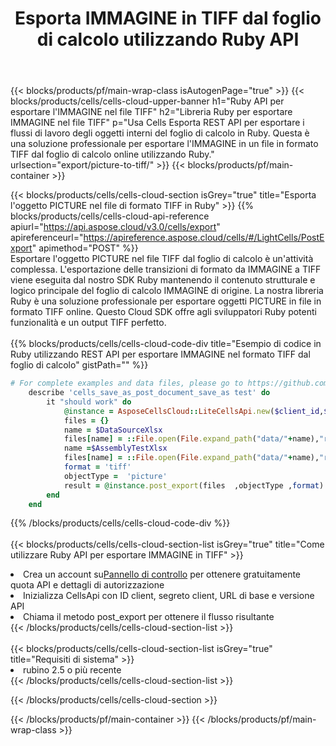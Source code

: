 ﻿---
title:  Esporta IMMAGINE in TIFF dal foglio di calcolo utilizzando Ruby API
description:  Aspose.Cells Cloud REST API supporta l'esportazione di file in formato {0} in {1} utilizzando {2}.
url: /it/ruby/export/picture-to-tiff/
---
{{< blocks/products/pf/main-wrap-class isAutogenPage="true" >}}
{{< blocks/products/cells/cells-cloud-upper-banner h1="Ruby API per esportare l\'IMMAGINE nel file TIFF" h2="Libreria Ruby per esportare IMMAGINE nel file TIFF" p="Usa Cells Esporta REST API per esportare i flussi di lavoro degli oggetti interni del foglio di calcolo in Ruby. Questa è una soluzione professionale per esportare l\'IMMAGINE in un file in formato TIFF dal foglio di calcolo online utilizzando Ruby." urlsection="export/picture-to-tiff/" >}}
{{< blocks/products/pf/main-container >}}

{{< blocks/products/cells/cells-cloud-section isGrey="true" title="Esporta l\'oggetto PICTURE nel file di formato TIFF in Ruby" >}}
{{% blocks/products/cells/cells-cloud-api-reference apiurl="https://api.aspose.cloud/v3.0/cells/export" apireferenceurl="https://apireference.aspose.cloud/cells/#/LightCells/PostExport" apimethod="POST" %}}
<br/>
Esportare l'oggetto PICTURE nel file TIFF dal foglio di calcolo è un'attività complessa. L'esportazione delle transizioni di formato da IMMAGINE a TIFF viene eseguita dal nostro SDK Ruby mantenendo il contenuto strutturale e logico principale del foglio di calcolo IMMAGINE di origine. La nostra libreria Ruby è una soluzione professionale per esportare oggetti PICTURE in file in formato TIFF online. Questo Cloud SDK offre agli sviluppatori Ruby potenti funzionalità e un output TIFF perfetto.
<br/>
<br/>
{{% blocks/products/cells/cells-cloud-code-div title="Esempio di codice in Ruby utilizzando REST API per esportare IMMAGINE nel formato TIFF dal foglio di calcolo" gistPath="" %}}
  
```ruby
# For complete examples and data files, please go to https://github.com/aspose-cells-cloud/aspose-cells-cloud-ruby/
    describe 'cells_save_as_post_document_save_as test' do
        it "should work" do
            @instance = AsposeCellsCloud::LiteCellsApi.new($client_id,$client_secret,"v3.0","https://api.aspose.cloud/")
            files = {}      
            name = $DataSourceXlsx
            files[name] = ::File.open(File.expand_path("data/"+name),"r") 
            name =$AssemblyTestXlsx 
            files[name] = ::File.open(File.expand_path("data/"+name),"r")
            format = 'tiff'
            objectType =  'picture'
            result = @instance.post_export(files  ,objectType ,format)    
        end
    end
```
   
{{% /blocks/products/cells/cells-cloud-code-div %}}
<br/>
<br/>
{{< blocks/products/cells/cells-cloud-section-list isGrey="true" title="Come utilizzare Ruby API per esportare IMMAGINE in TIFF" >}}
<li> Crea un account su<a href="https://dashboard.aspose.cloud/">Pannello di controllo</a> per ottenere gratuitamente quota API e dettagli di autorizzazione</li>
<li>Inizializza CellsApi con ID client, segreto client, URL di base e versione API</li>
<li>Chiama il metodo post_export per ottenere il flusso risultante</li>
{{< /blocks/products/cells/cells-cloud-section-list >}}
<br/>
<br/>
{{< blocks/products/cells/cells-cloud-section-list isGrey="true" title="Requisiti di sistema" >}}
<li>rubino 2.5 o più recente</li>
{{< /blocks/products/cells/cells-cloud-section-list >}}

{{< /blocks/products/cells/cells-cloud-section >}}

{{< /blocks/products/pf/main-container >}}
{{< /blocks/products/pf/main-wrap-class >}}
